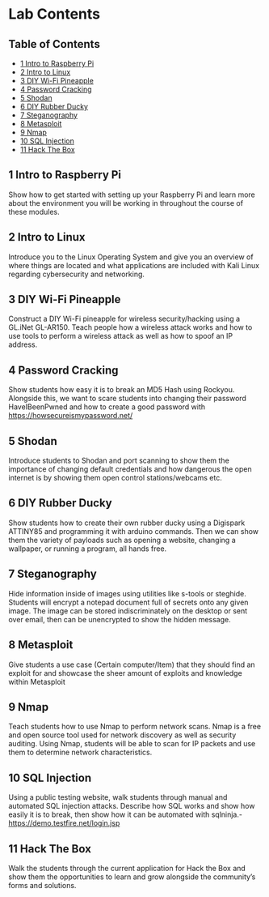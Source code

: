 # Lab Contents

## Table of Contents
- [1 Intro to Raspberry Pi](#1-Intro-to-Raspberry-Pi)
- [2 Intro to Linux](#2-Intro-to-Linux)
- [3 DIY Wi-Fi Pineapple](#3-DIY-Wi-Fi-Pineapple)
- [4 Password Cracking](#4-Password-Cracking)
- [5 Shodan](#5-Shodan)
- [6 DIY Rubber Ducky](#6-DIY-Rubber-Ducky)
- [7 Steganography](#7-Steganography)
- [8 Metasploit](#8-Metasploit)
- [9 Nmap](#9-Nmap)
- [10 SQL Injection](#10-SQL-Injection)
- [11 Hack The Box](#10-Hack-The-Box)

## 1 Intro to Raspberry Pi
Show how to get started with setting up your Raspberry Pi and learn more about the environment you will be working in throughout the course of these modules.

## 2 Intro to Linux
Introduce you to the Linux Operating System and give you an overview of where things are located and what applications are included with Kali Linux regarding cybersecurity and networking.

## 3 DIY Wi-Fi Pineapple
Construct a DIY Wi-Fi pineapple for wireless security/hacking using a GL.iNet GL-AR150. Teach people how a wireless attack works and how to use tools to perform a wireless attack as well as how to spoof an IP address.

## 4 Password Cracking
Show students how easy it is to break an MD5 Hash using Rockyou. Alongside this, we want to scare students into changing their password HaveIBeenPwned and how to create a good password with https://howsecureismypassword.net/

## 5 Shodan
Introduce students to Shodan and port scanning to show them the importance of changing default credentials and how dangerous the open internet is by showing them open control stations/webcams etc.

## 6 DIY Rubber Ducky
Show students how to create their own rubber ducky using a Digispark ATTINY85 and programming it with arduino commands. Then we can show them the variety of payloads such as opening a website, changing a wallpaper, or running a program, all hands free. 

## 7 Steganography
Hide information inside of images using utilities like s-tools or steghide. Students will encrypt a notepad document full of secrets onto any given image. The image can be stored indiscriminately on the desktop or sent over email, then can be unencrypted to show the hidden message.

## 8 Metasploit
Give students a use case (Certain computer/Item) that they should find an exploit for and showcase the sheer amount of exploits and knowledge within Metasploit

## 9 Nmap
Teach students how to use Nmap to perform network scans. Nmap is a free and open source tool used for network discovery as well as security auditing. Using Nmap, students will be able to scan for IP packets and use them to determine network characteristics.

## 10 SQL Injection
Using a public testing website, walk students through manual and automated SQL injection attacks. Describe how SQL works and show how easily it is to break, then show how it can be automated with sqlninja.- https://demo.testfire.net/login.jsp 

## 11 Hack The Box
Walk the students through the current application for Hack the Box and show them the opportunities to learn and grow alongside the community’s forms and solutions.
